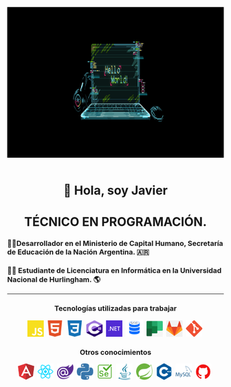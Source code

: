 <!--
<div align=center>
   <img height="200" width="380" src="https://github.com/JavierIgnacioMorales/JavierIgnacioMorales/blob/main/assets/проверка-codes.gif" />&nbsp; <img height="200" width="380"                         src="https://github.com/JavierIgnacioMorales/JavierIgnacioMorales/blob/main/assets/trabajando.gif" />&nbsp;
</div>
-->
<div align=center>
   <img height="350"  src="https://github.com/JavierIgnacioMorales/JavierIgnacioMorales/blob/main/assets/hellowordancho.gif" />&nbsp;
</div>

<div align= "center">
  <h1>👋 Hola, soy Javier</h1>  
</div>

<div align="center">
  <h1>TÉCNICO EN PROGRAMACIÓN.</h1>
</div >
<div align="start">
  <h3>👨‍💻Desarrollador en el Ministerio de Capital Humano, Secretaría de Educación de la Nación Argentina. 🇦🇷 </h3>
</div >
<div align="start">
  <h3>👨‍🎓 Estudiante de Licenciatura en Informática en la Universidad Nacional de Hurlingham. 🌎</h3>
</div >
<div>
<hr>


<div align="center">
   <h3>Tecnologías utilizadas para trabajar</h3>
   <img height="38" width="38" src="https://github.com/JavierIgnacioMorales/JavierIgnacioMorales/blob/main/assets/js.svg" />&nbsp; 
   <img height="38" width="38" src="https://github.com/JavierIgnacioMorales/JavierIgnacioMorales/blob/main/assets/html.svg" />&nbsp; 
   <img height="38" width="38" src="https://github.com/JavierIgnacioMorales/JavierIgnacioMorales/blob/main/assets/css.svg" />&nbsp; 
   <img height="38" width="38" src="https://github.com/JavierIgnacioMorales/JavierIgnacioMorales/blob/main/assets/csharp.svg" />&nbsp;
   <img height="38" width="38" src="https://github.com/JavierIgnacioMorales/JavierIgnacioMorales/blob/main/assets/.net.png" />&nbsp;
   <img height="40" width="40" src="https://github.com/JavierIgnacioMorales/JavierIgnacioMorales/blob/main/assets/sql.png" />&nbsp;
   <img height="38" width="38" src="https://github.com/JavierIgnacioMorales/JavierIgnacioMorales/blob/main/assets/planer.png" />&nbsp;
   <img height="38" width="38" src="https://github.com/JavierIgnacioMorales/JavierIgnacioMorales/blob/main/assets/gitlab.png" />&nbsp;
   <img height="38" width="38" src="https://github.com/JavierIgnacioMorales/JavierIgnacioMorales/blob/main/assets/gitpng.png" />&nbsp;
</div >

<div align="center">
   <h3>Otros conocimientos</h3>      
   <img height="38" width="38" src="https://github.com/JavierIgnacioMorales/JavierIgnacioMorales/blob/main/assets/angular.svg" />&nbsp;
   <img height="38" width="38" src="https://github.com/JavierIgnacioMorales/JavierIgnacioMorales/blob/main/assets/react.png" />&nbsp;
   <img height="38" width="38" src="https://github.com/JavierIgnacioMorales/JavierIgnacioMorales/blob/main/assets/blazor.png" />&nbsp;
   <img height="38" width="38" src="https://github.com/JavierIgnacioMorales/JavierIgnacioMorales/blob/main/assets/python.svg" />&nbsp;
   <img height="38" width="38" src="https://github.com/JavierIgnacioMorales/JavierIgnacioMorales/blob/main/assets/selenium.svg" />&nbsp;
   <img height="38" width="38" src="https://github.com/JavierIgnacioMorales/JavierIgnacioMorales/blob/main/assets/java.svg" />&nbsp;
   <img height="38" width="38" src="https://github.com/JavierIgnacioMorales/JavierIgnacioMorales/blob/main/assets/spring.svg" />&nbsp;
   <img height="38" width="38" src="https://github.com/JavierIgnacioMorales/JavierIgnacioMorales/blob/main/assets/cplusplus.svg" />&nbsp;
   <img height="38" width="38" src="https://github.com/JavierIgnacioMorales/JavierIgnacioMorales/blob/main/assets/mysql.png" />&nbsp;
   <img height="38" width="38" src="https://github.com/JavierIgnacioMorales/JavierIgnacioMorales/blob/main/assets/githubred.png" />&nbsp;
</div >

<!--
**JavierIgnacioMorales/JavierIgnacioMorales** is a ✨ _special_ ✨ repository because its `README.md` (this file) appears on your GitHub profile.
💻🧉⚽🎬
Here are some ideas to get you started:

- 🔭 I’m currently working on ...
- 🌱 I’m currently learning ...
- 👯 I’m looking to collaborate on ...
- 🤔 I’m looking for help with ...
- 💬 Ask me about ...
- 📫 How to reach me: ...
- 😄 Pronouns: ...
- ⚡ Fun fact: ...
-->
